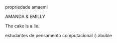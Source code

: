 propriedade amaemi<p>
<p>AMANDA & EMILLY<p>
<p>The cake is a lie.<p>
<p>estudantes de pensamento computacional :)
abuble
